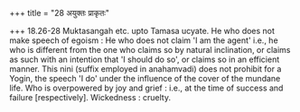 +++
title = "28 अयुक्तः प्राकृतः"

+++
18.26-28 Muktasangah etc. upto Tamasa ucyate. He who does not make
speech of egoism : He who does not claim 'I am the agent' i.e., he who
is different from the one who claims so by natural inclination, or
claims as such with an intention that 'I should do so', or claims so in
an efficient manner. This nini (suffix employed in anahamvadi) does not
prohibit for a Yogin, the speech 'I do' under the influence of the cover
of the mundane life. Who is overpowered by joy and grief : i.e., at the
time of success and failure \[respectively\]. Wickedness : cruelty.
